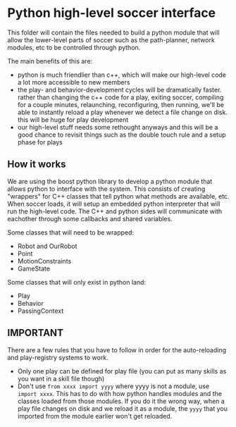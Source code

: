 
# Python high-level soccer interface

This folder will contain the files needed to build a python module that will allow the lower-level parts of soccer such as the path-planner, network modules, etc to be controlled through python.

The main benefits of this are:

* python is much friendlier than c++, which will make our high-level code a lot more accessible to new members
* the play- and behavior-development cycles will be dramatically faster. rather than changing the c++ code for a play, exiting soccer, compiling for a couple minutes, relaunching, reconfiguring, then running, we'll be able to instantly reload a play whenever we detect a file change on disk. this will be huge for play development
* our high-level stuff needs some rethought anyways and this will be a good chance to revisit things such as the double touch rule and a setup phase for plays


## How it works

We are using the boost python library to develop a python module that allows python to interface with the system.  This consists of creating "wrappers" for C++ classes that tell python what methods are available, etc.  When soccer loads, it will setup an embedded python interpreter that will run the high-level code.  The C++ and python sides will communicate with eachother through some callbacks and shared variables.

Some classes that will need to be wrapped:

* Robot and OurRobot
* Point
* MotionConstraints
* GameState


Some classes that will only exist in python land:

* Play
* Behavior
* PassingContext



## IMPORTANT

There are a few rules that you have to follow in order for the auto-reloading and play-registry systems to work.

* Only one play can be defined for play file (you can put as many skills as you want in a skill file though)
* Don't use `from xxxx import yyyy` where yyyy is not a module, use `import xxxx`.  This has to do with how python handles modules and the classes loaded from those modules.  If you do it the wrong way, when a play file changes on disk and we reload it as a module, the `yyyy` that you imported from the module earlier won't get reloaded.
